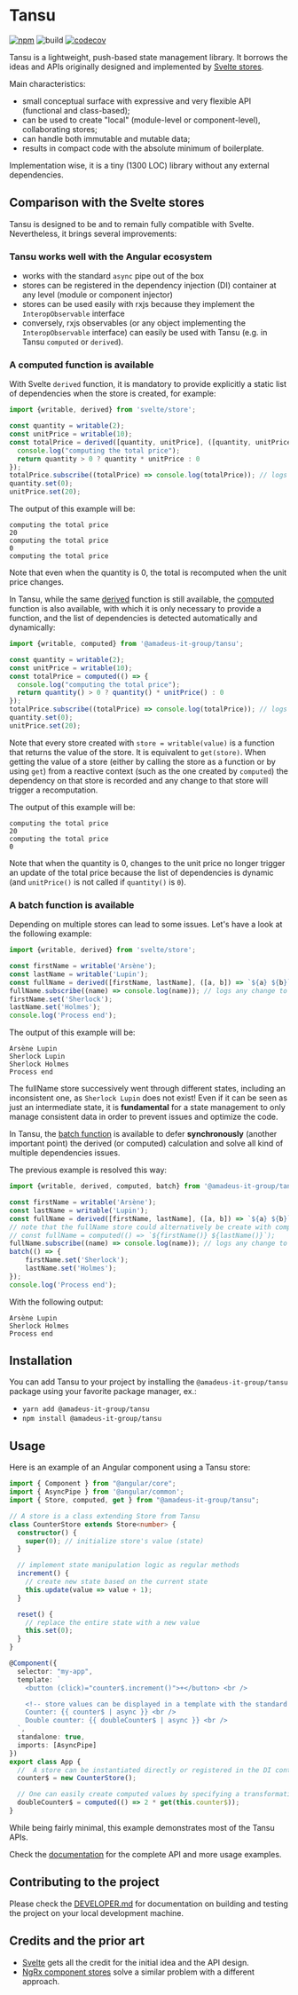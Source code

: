 # Tansu

[![npm](https://img.shields.io/npm/v/@amadeus-it-group/tansu)](https://www.npmjs.com/package/@amadeus-it-group/tansu)
![build](https://github.com/AmadeusITGroup/tansu/workflows/ci/badge.svg)
[![codecov](https://codecov.io/gh/AmadeusITGroup/tansu/branch/master/graph/badge.svg)](https://codecov.io/gh/AmadeusITGroup/tansu)

Tansu is a lightweight, push-based state management library.
It borrows the ideas and APIs originally designed and implemented by [Svelte stores](https://github.com/sveltejs/rfcs/blob/master/text/0002-reactive-stores.md).

Main characteristics:

* small conceptual surface with expressive and very flexible API (functional and class-based);
* can be used to create "local" (module-level or component-level), collaborating stores;
* can handle both immutable and mutable data;
* results in compact code with the absolute minimum of boilerplate.

Implementation wise, it is a tiny (1300 LOC) library without any external dependencies.

## Comparison with the Svelte stores

Tansu is designed to be and to remain fully compatible with Svelte. Nevertheless, it brings several improvements:

### Tansu works well with the Angular ecosystem

* works with the standard `async` pipe out of the box
* stores can be registered in the dependency injection (DI) container at any level (module or component injector)
* stores can be used easily with rxjs because they implement the `InteropObservable` interface
* conversely, rxjs observables (or any object implementing the `InteropObservable` interface) can easily be used with Tansu (e.g. in Tansu `computed` or `derived`).

### A computed function is available

With Svelte `derived` function, it is mandatory to provide explicitly a static list of dependencies when the store is created, for example:

```typescript
import {writable, derived} from 'svelte/store';

const quantity = writable(2);
const unitPrice = writable(10);
const totalPrice = derived([quantity, unitPrice], ([quantity, unitPrice]) => {
  console.log("computing the total price");
  return quantity > 0 ? quantity * unitPrice : 0
});
totalPrice.subscribe((totalPrice) => console.log(totalPrice)); // logs any change to totalPrice
quantity.set(0);
unitPrice.set(20);
```

The output of this example will be:

```text
computing the total price
20
computing the total price
0
computing the total price
```

Note that even when the quantity is 0, the total is recomputed when the unit price changes.

In Tansu, while the same [derived](https://amadeusitgroup.github.io/tansu/tansu.derived.html) function is still available, the [computed](https://amadeusitgroup.github.io/tansu/tansu.computed.html) function is also available, with which it is only necessary to provide a function, and the list of dependencies is detected automatically and dynamically:

```typescript
import {writable, computed} from '@amadeus-it-group/tansu';

const quantity = writable(2);
const unitPrice = writable(10);
const totalPrice = computed(() => {
  console.log("computing the total price");
  return quantity() > 0 ? quantity() * unitPrice() : 0
});
totalPrice.subscribe((totalPrice) => console.log(totalPrice)); // logs any change to totalPrice
quantity.set(0);
unitPrice.set(20);
```

Note that every store created with `store = writable(value)` is a function that returns the value of the store. It is equivalent to `get(store)`.
When getting the value of a store (either by calling the store as a function or by using `get`) from a reactive context (such as the one created by `computed`) the dependency on that store is recorded and any change to that store will trigger a recomputation.

The output of this example will be:

```text
computing the total price
20
computing the total price
0
```

Note that when the quantity is 0, changes to the unit price no longer trigger an update of the total price because the list of dependencies is dynamic (and `unitPrice()` is not called if `quantity()` is `0`).

### A batch function is available

Depending on multiple stores can lead to some issues. Let's have a look at the following example:

```typescript
import {writable, derived} from 'svelte/store';

const firstName = writable('Arsène');
const lastName = writable('Lupin');
const fullName = derived([firstName, lastName], ([a, b]) => `${a} ${b}`);
fullName.subscribe((name) => console.log(name)); // logs any change to fullName
firstName.set('Sherlock');
lastName.set('Holmes');
console.log('Process end');
```

The output of this example will be:

```text
Arsène Lupin
Sherlock Lupin
Sherlock Holmes
Process end
```

The fullName store successively went through different states, including an inconsistent one, as `Sherlock Lupin` does not exist! Even if it can be seen as just an intermediate state, it is **fundamental** for a state management to only manage consistent data in order to prevent issues and optimize the code.

In Tansu, the [batch function](https://amadeusitgroup.github.io/tansu/tansu.batch.html) is available to defer **synchronously** (another important point) the derived (or computed) calculation and solve all kind of multiple dependencies issues.

The previous example is resolved this way:

```typescript
import {writable, derived, computed, batch} from '@amadeus-it-group/tansu';

const firstName = writable('Arsène');
const lastName = writable('Lupin');
const fullName = derived([firstName, lastName], ([a, b]) => `${a} ${b}`);
// note that the fullName store could alternatively be create with computed:
// const fullName = computed(() => `${firstName()} ${lastName()}`);
fullName.subscribe((name) => console.log(name)); // logs any change to fullName
batch(() => {
    firstName.set('Sherlock');
    lastName.set('Holmes');
});
console.log('Process end');
```

With the following output:

```text
Arsène Lupin
Sherlock Holmes
Process end
```

## Installation

You can add Tansu to your project by installing the `@amadeus-it-group/tansu` package using your favorite package manager, ex.:

* `yarn add @amadeus-it-group/tansu`
* `npm install @amadeus-it-group/tansu`

## Usage

Here is an example of an Angular component using a Tansu store:

```typescript
import { Component } from "@angular/core";
import { AsyncPipe } from '@angular/common';
import { Store, computed, get } from "@amadeus-it-group/tansu";

// A store is a class extending Store from Tansu
class CounterStore extends Store<number> {
  constructor() {
    super(0); // initialize store's value (state)
  }

  // implement state manipulation logic as regular methods
  increment() {
    // create new state based on the current state
    this.update(value => value + 1);
  }

  reset() {
    // replace the entire state with a new value
    this.set(0);
  }
}

@Component({
  selector: "my-app",
  template: `
    <button (click)="counter$.increment()">+</button> <br />

    <!-- store values can be displayed in a template with the standard async pipe -->
    Counter: {{ counter$ | async }} <br />
    Double counter: {{ doubleCounter$ | async }} <br />
  `,
  standalone: true,
  imports: [AsyncPipe]
})
export class App {
  //  A store can be instantiated directly or registered in the DI container
  counter$ = new CounterStore();

  // One can easily create computed values by specifying a transformation function
  doubleCounter$ = computed(() => 2 * get(this.counter$));
}
```

While being fairly minimal, this example demonstrates most of the Tansu APIs.

Check the [documentation](http://amadeusitgroup.github.io/tansu/) for the complete API and more usage examples.

## Contributing to the project

Please check the [DEVELOPER.md](DEVELOPER.md) for documentation on building and testing the project on your local development machine.

## Credits and the prior art

* [Svelte](https://github.com/sveltejs/rfcs/blob/master/text/0002-reactive-stores.md) gets all the credit for the initial idea and the API design.
* [NgRx component stores](https://hackmd.io/zLKrFIadTMS2T6zCYGyHew?view) solve a similar problem with a different approach.
